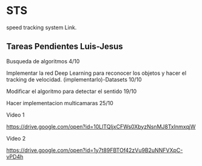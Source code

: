 # STS
speed tracking system
Link.

## Tareas Pendientes Luis-Jesus
Busqueda de algoritmos  4/10

Implementar la red Deep Learning para reconocer los objetos y hacer el tracking de velocidad. (implementarlo)-Datasets 10/10

Modificar el algoritmo para detectar el sentido 19/10 

Hacer implementacion multicamaras 25/10

Video 1

https://drive.google.com/open?id=10LlTQIjxCFWs0XbyzNsnMJ8TxlnmxqjW


Video 2

https://drive.google.com/open?id=1y7t89FBTOf42zVu9B2uNNFVXpC-vPD4h
